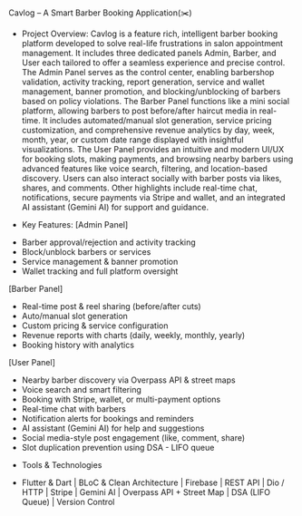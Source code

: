 Cavlog – A Smart Barber Booking Application(✂️)

- Project Overview:
Cavlog is a feature rich, intelligent barber booking platform developed to solve real-life frustrations in salon appointment management. It includes three dedicated panels Admin, Barber, and User each tailored to offer a seamless experience and precise control.
The Admin Panel serves as the control center, enabling barbershop validation, activity tracking, report generation, service and wallet management, banner promotion, and blocking/unblocking of barbers based on policy violations.
The Barber Panel functions like a mini social platform, allowing barbers to post before/after haircut media in real-time. It includes automated/manual slot generation, service pricing customization, and comprehensive revenue analytics by day, week, month, year, or custom date range displayed with insightful visualizations.
The User Panel provides an intuitive and modern UI/UX for booking slots, making payments, and browsing nearby barbers using advanced features like voice search, filtering, and location-based discovery. Users can also interact socially with barber posts via likes, shares, and comments.
Other highlights include real-time chat, notifications, secure payments via Stripe and wallet, and an integrated AI assistant (Gemini AI) for support and guidance.

- Key Features:
[Admin Panel]
* Barber approval/rejection and activity tracking
* Block/unblock barbers or services
* Service management & banner promotion
* Wallet tracking and full platform oversight

[Barber Panel]
* Real-time post & reel sharing (before/after cuts)
* Auto/manual slot generation
* Custom pricing & service configuration
* Revenue reports with charts (daily, weekly, monthly, yearly)
* Booking history with analytics

[User Panel]
* Nearby barber discovery via Overpass API & street maps
* Voice search and smart filtering
* Booking with Stripe, wallet, or multi-payment options
* Real-time chat with barbers
* Notification alerts for bookings and reminders
* AI assistant (Gemini AI) for help and suggestions
* Social media-style post engagement (like, comment, share)
* Slot duplication prevention using DSA - LIFO queue

- Tools & Technologies
* Flutter & Dart | BLoC & Clean Architecture | Firebase | REST API | Dio / HTTP | Stripe | Gemini AI | Overpass API + Street Map | DSA (LIFO Queue) | Version Control

